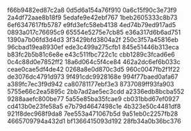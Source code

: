 f66b9482ed87c2a8
0d5d6a154a76f910
0a6c15f90c3e73f9
2a4df72aae8b18f9
5edafe9e42ebf767
1beb2605333c8b73
6ef6347617fb5787
e9fd3efc58eb4138
4ed74b79ed917ad5
0893a017c76695c9
65554e5275e7cb85
e36a317d6b6ad751
1390a7b06fd3d4d3
3f3429bfd3804a2f
250c3f57a45816eb
96cbad19ea8930ef
ede3c499a275cfb1
845e51446b313eca
b83fc2b5b81c6e8e
e43c511fbc722c1c
cbb1289c3fcad6e6
0c4c88d0e7852ff2
18a6d064c5f4ce84
462a2dc6ef6b033c
ceae0cae5df4de42
0268a8e0d870c3d5
960c0047fb2f1f22
de3076dc4791d973
9f491cdc9928168e
994f77baed0afa67
a389fc7ec3f9d942
ca80781177ebf3e3
8737089ff93fa903
5755e66c2ea5895c
2bb7ad2ae5ec3cdd
a2336edb8bcba552
9288aaefc800be77
5a55e85ba35fcae9
cb031bbd67ef0927
cd413b0e23fe58a5
e7b79d4647498c1e
4b323e50c4481df8
921f8dec968f9da8
7ee553a471067b5d
9a51eb0c2257fb28
4665709794a432d1
bf1366415093d192
28fb34a0b36bc376
